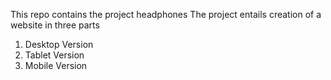 This repo contains the project headphones 
The project entails creation of a website in three parts 

1. Desktop Version
2. Tablet Version
3. Mobile Version
